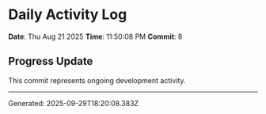 # Daily Activity Log

**Date**: Thu Aug 21 2025
**Time**: 11:50:08 PM
**Commit**: 8

## Progress Update

This commit represents ongoing development activity.

---
Generated: 2025-09-29T18:20:08.383Z
